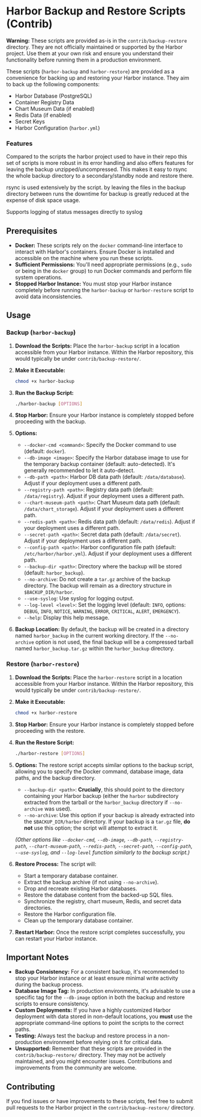 # Harbor Backup and Restore Scripts (Contrib)

**Warning:** These scripts are provided as-is in the `contrib/backup-restore` directory. They are not officially maintained or supported by the Harbor project. Use them at your own risk and ensure you understand their functionality before running them in a production environment.

These scripts (`harbor-backup` and `harbor-restore`) are provided as a convenience for backing up and restoring your Harbor instance. They aim to back up the following components:

* Harbor Database (PostgreSQL)
* Container Registry Data
* Chart Museum Data (if enabled)
* Redis Data (if enabled)
* Secret Keys
* Harbor Configuration (`harbor.yml`)

### Features
Compared to the scripts the harbor project used to have in their repo this set of scripts is more robust in its error handling and also offers features
for leaving the backup unzipped/uncompressed. This makes it easy to rsync the whole backup directory to a secondary/standby node and restore there.

rsync is used extensively by the script. by leaving the files in the backup directory between runs the downtime for backup is greatly reduced at the
expense of disk space usage.

Supports logging of status messages directly to syslog

## Prerequisites

* **Docker:** These scripts rely on the `docker` command-line interface to interact with Harbor's containers. Ensure Docker is installed and accessible on the machine where you run these scripts.
* **Sufficient Permissions:** You'll need appropriate permissions (e.g., `sudo` or being in the `docker` group) to run Docker commands and perform file system operations.
* **Stopped Harbor Instance:** You must stop your Harbor instance completely before running the `harbor-backup` or `harbor-restore` script to avoid data inconsistencies.

## Usage

### Backup (`harbor-backup`)

1.  **Download the Scripts:** Place the `harbor-backup` script in a location accessible from your Harbor instance. Within the Harbor repository, this would typically be under `contrib/backup-restore/`.

2.  **Make it Executable:**
    ```bash
    chmod +x harbor-backup
    ```

3.  **Run the Backup Script:**
    ```bash
    ./harbor-backup [OPTIONS]
    ```
3.  **Stop Harbor:** Ensure your Harbor instance is completely stopped before proceeding with the backup.

4.  **Options:**
    * `--docker-cmd <command>`: Specify the Docker command to use (default: `docker`).
    * `--db-image <image>`: Specify the Harbor database image to use for the temporary backup container (default: auto-detected). It's generally recommended to let it auto-detect.
    * `--db-path <path>`: Harbor DB data path (default: `/data/database`). Adjust if your deployment uses a different path.
    * `--registry-path <path>`: Registry data path (default: `/data/registry`). Adjust if your deployment uses a different path.
    * `--chart-museum-path <path>`: Chart Museum data path (default: `/data/chart_storage`). Adjust if your deployment uses a different path.
    * `--redis-path <path>`: Redis data path (default: `/data/redis`). Adjust if your deployment uses a different path.
    * `--secret-path <path>`: Secret data path (default: `/data/secret`). Adjust if your deployment uses a different path.
    * `--config-path <path>`: Harbor configuration file path (default: `/etc/harbor/harbor.yml`). Adjust if your deployment uses a different path.
    * `--backup-dir <path>`: Directory where the backup will be stored (default: `harbor_backup`).
    * `--no-archive`: Do not create a `tar.gz` archive of the backup directory. The backup will remain as a directory structure in `$BACKUP_DIR/harbor`.
    * `--use-syslog`: Use syslog for logging output.
    * `--log-level <level>`: Set the logging level (default: `INFO`, options: `DEBUG`, `INFO`, `NOTICE`, `WARNING`, `ERROR`, `CRITICAL`, `ALERT`, `EMERGENCY`).
    * `--help`: Display this help message.

5.  **Backup Location:** By default, the backup will be created in a directory named `harbor_backup` in the current working directory. If the `--no-archive` option is not used, the final backup will be a compressed tarball named `harbor_backup.tar.gz` within the `harbor_backup` directory.

### Restore (`harbor-restore`)

1.  **Download the Scripts:** Place the `harbor-restore` script in a location accessible from your Harbor instance. Within the Harbor repository, this would typically be under `contrib/backup-restore/`.

2.  **Make it Executable:**
    ```bash
    chmod +x harbor-restore
    ```

3.  **Stop Harbor:** Ensure your Harbor instance is completely stopped before proceeding with the restore.

4.  **Run the Restore Script:**
    ```bash
    ./harbor-restore [OPTIONS]
    ```

5.  **Options:** The restore script accepts similar options to the backup script, allowing you to specify the Docker command, database image, data paths, and the backup directory.

    * `--backup-dir <path>`: **Crucially**, this should point to the directory containing your Harbor backup (either the `harbor` subdirectory extracted from the tarball or the `harbor_backup` directory if `--no-archive` was used).
    * `--no-archive`: Use this option if your backup is already extracted into the `$BACKUP_DIR/harbor` directory. If your backup is a `tar.gz` file, **do not** use this option; the script will attempt to extract it.

    *(Other options like `--docker-cmd`, `--db-image`, `--db-path`, `--registry-path`, `--chart-museum-path`, `--redis-path`, `--secret-path`, `--config-path`, `--use-syslog`, and `--log-level` function similarly to the backup script.)*

6.  **Restore Process:** The script will:
    * Start a temporary database container.
    * Extract the backup archive (if not using `--no-archive`).
    * Drop and recreate existing Harbor databases.
    * Restore the database content from the backed-up SQL files.
    * Synchronize the registry, chart museum, Redis, and secret data directories.
    * Restore the Harbor configuration file.
    * Clean up the temporary database container.

7.  **Restart Harbor:** Once the restore script completes successfully, you can restart your Harbor instance.

## Important Notes

* **Backup Consistency:** For a consistent backup, it's recommended to stop your Harbor instance or at least ensure minimal write activity during the backup process.
* **Database Image Tag:** In production environments, it's advisable to use a specific tag for the `--db-image` option in both the backup and restore scripts to ensure consistency.
* **Custom Deployments:** If you have a highly customized Harbor deployment with data stored in non-default locations, you **must** use the appropriate command-line options to point the scripts to the correct paths.
* **Testing:** Always test the backup and restore process in a non-production environment before relying on it for critical data.
* **Unsupported:** Remember that these scripts are provided in the `contrib/backup-restore/` directory. They may not be actively maintained, and you might encounter issues. Contributions and improvements from the community are welcome.

## Contributing

If you find issues or have improvements to these scripts, feel free to submit pull requests to the Harbor project in the `contrib/backup-restore/` directory.

